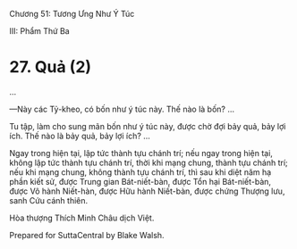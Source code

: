  

Chương 51: Tương Ưng Như Ý Túc

III: Phẩm Thứ Ba

# 27\. Quả (2)

…

—Này các Tỷ-kheo, có bốn như ý túc này. Thế nào là bốn? …

Tu tập, làm cho sung mãn bốn như ý túc này, được chờ đợi bảy quả, bảy lợi ích. Thế nào là bảy quả, bảy lợi ích? …

Ngay trong hiện tại, lập tức thành tựu chánh trí; nếu ngay trong hiện tại, không lập tức thành tựu chánh trí, thời khi mạng chung, thành tựu chánh trí; nếu khi mạng chung, không thành tựu chánh trí, thì sau khi diệt năm hạ phần kiết sử, được Trung gian Bát-niết-bàn, được Tổn hại Bát-niết-bàn, được Vô hành Niết-hàn, được Hữu hành Niết-bàn, được chứng Thượng lưu, sanh Cứu cánh thiên.

Hòa thượng Thích Minh Châu dịch Việt.

Prepared for SuttaCentral by Blake Walsh.